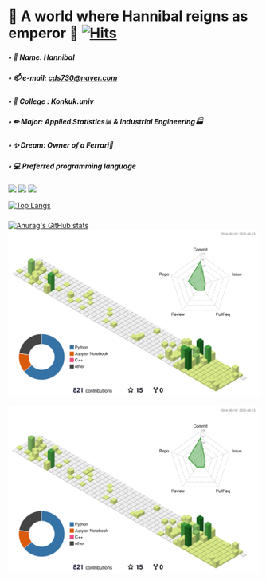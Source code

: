 # 👑 A world where Hannibal reigns as emperor 👑     [![Hits](https://hits.seeyoufarm.com/api/count/incr/badge.svg?url=https%3A%2F%2Fgithub.com%2FHaniibal730%2Fhit-counter&count_bg=%233D8EC8&title_bg=%23555555&icon=&icon_color=%23E7E7E7&title=HITS&edge_flat=false)](https://hits.seeyoufarm.com)
###

##### • 🤴 Name: Hannibal

##### • 📫 e-mail: cds730@naver.com

##### • 🏫 College : Konkuk.univ

##### • ✏ Major: Applied Statistics📊 & Industrial Engineering🏭

##### • ✨ Dream: Owner of a Ferrari🚗

###

##### • 💻 Preferred programming language
![](https://img.shields.io/badge/Python-1D9FD7?style=for-the-badge&logo=python&logoColor=white)
![](https://img.shields.io/badge/Jupyter-F37626?style=for-the-badge&logo=Jupyter&logoColor=white)
![](https://img.shields.io/badge/MySQL-4479A1?style=for-the-badge&logo=MySQL&logoColor=white)


[![Top Langs](https://github-readme-stats.vercel.app/api/top-langs/?username=Hannibal730)](https://github.com/anuraghazra/github-readme-stats)
###
[![Anurag's GitHub stats](https://github-readme-stats.vercel.app/api?username=Hannibal730)](https://github.com/anuraghazra/github-readme-stats)
![](./profile-3d-contrib/profile-green-animate.svg)
![]()
![](./profile-3d-contrib/profile-green-animate.svg)
![]()
![]()

